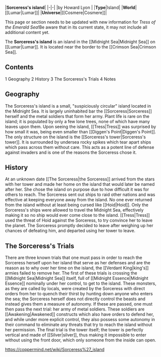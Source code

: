 |**Sorceress's island**|
|-|-|
|by  Howard Lyon |
|**Type**|Island|
|**World**|[[Lumar\|Lumar]]|
|**Universe**|[[Cosmere\|Cosmere]]|

This page or section needs to be updated with new information for *Tress of the Emerald Sea*!Be aware that in its current state, it may not include all additional content yet.

The **Sorceress's island** is an island in the [[Midnight Sea\|Midnight Sea]] on [[Lumar\|Lumar]]. It is located near the border to the [[Crimson Sea\|Crimson Sea]].

## Contents

1 Geography
2 History
3 The Sorceress's Trials
4 Notes


## Geography
The Sorceress's island is a small, "suspiciously circular" island located in the Midnight Sea. It is largely uninhabited bar the [[Sorceress\|Sorceress]] herself and the metal soldiers that form her army. Plant life is rare on the island; it is populated by only a few lone trees, none of which have many leaves upon them. Upon seeing the island, [[Tress\|Tress]] was surprised by how small it was, being even smaller than [[Diggen's Point\|Diggen's Point]]. The only structure on the island is the [[Sorceress's tower\|Sorceress's tower]].
It is surrounded by undersea rocky spikes which tear apart ships which pass across them without care. This acts as a potent line of defense against invaders and is one of the reasons the Sorceress chose it.

## History
At an unknown date [[The Sorceress\|the Sorceress]] arrived from the stars with her tower and made her home on the island that would later be named after her. She chose the island on purpose due to how difficult it was for others to reach.
The Sorceress sent out ships to raid other nations and was effective at keeping everyone away from the island. No one ever returned from the island without at least being cursed like [[Hoid\|Hoid]]. Only the Sorceress's ships were allowed to travel the Midnight Sea, effectively making it so no ship would ever come close to the island.
[[Tress\|Tress]] used the threat of Hoid against the Sorceress, to try convince her to leave the planet. The Sorceress promptly decided to leave after weighing up her chances of defeating him, and departed using her tower to leave.

## The Sorceress's Trials
There are three known trials that one must pass in order to reach the Sorceress herself upon her island that serve as her defenses and are the reason as to why over her time on the island, the [[Verdant King\|king's]] armies failed to remove her. The first of these trials is crossing the [[Midnight Sea\|Midnight Sea]] itself, full of [[Midnight Essence\|Midnight Essence]] nominally under her control, to get to the island. These monsters, as they are called by locals, were created by the Sorceress with direct orders from her to quench their thirst by hunting down anyone who enters the sea; the Sorceress herself does not directly control the beasts and instead gives them a measure of autonomy. If these are passed, one must then pass the next trial: her army of metal soldiers. These soldiers are [[Awakening\|Awakened]] constructs which also have orders to defend her, and while under more explicit control, they also possess some autonomy in their command to eliminate any threats that try to reach the island without her permission. The final trial is the tower itself; the tower is perfectly vertical and made of [[Silver\|silver]], thus making it impossible to enter without using the front door, which only someone from the inside can open.



https://coppermind.net/wiki/Sorceress%27_island